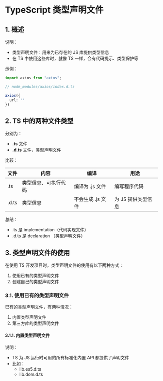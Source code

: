 # TypeScript 类型声明文件

## 1. 概述

说明：

* 类型声明文件：用来为已存在的 JS 库提供类型信息
* 在 TS 中使用这些库时，就像 TS 一样，会有代码提示、类型保护等

示例：

```typescript
import axios from "axios";

// node_modules/axios/index.d.ts

axios({
  url: ''
})
```

## 2. TS 中的两种文件类型

分别为：

* **.ts** 文件
* **.d.ts** 文件，类型声明文件

比较：

| 文件    | 内容         | 编译          | 用途          |
|-------|------------|-------------|-------------|
| .ts   | 类型信息、可执行代码 | 编译为 .js 文件  | 编写程序代码      |
| .d.ts | 类型信息       | 不会生成 .js 文件 | 为 JS 提供类型信息 |

总结：

* .ts 是 implementation（代码实现文件）
* .d.ts 是 declaration （类型声明文件） 

## 3. 类型声明文件的使用

在使用 TS 开发项目时，类型声明文件的使用有以下两种方式：

1. 使用已有的类型声明文件
2. 创建自己的类型声明文件

### 3.1. 使用已有的类型声明文件

已有的类型声明文件，有两种情况：

1. 内置类型声明文件
2. 第三方库的类型声明文件

#### 3.1.1. 内置类型声明文件

说明：

* TS 为 JS 运行时可用的所有标准化内置 API 都提供了声明文件
* 比如：
  * lib.es5.d.ts
  * lib.dom.d.ts
